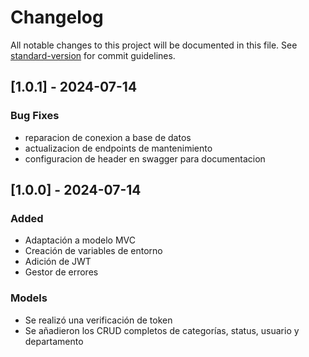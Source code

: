 # Changelog

All notable changes to this project will be documented in this file. See [standard-version](https://github.com/conventional-changelog/standard-version) for commit guidelines.

## [1.0.1] - 2024-07-14

### Bug Fixes

* reparacion de conexion a base de datos
* actualizacion de endpoints de mantenimiento
* configuracion de header en swagger para documentacion

## [1.0.0] - 2024-07-14

### Added

* Adaptación a modelo MVC
* Creación de variables de entorno
* Adición de JWT
* Gestor de errores

### Models

* Se realizó una verificación de token
* Se añadieron los CRUD completos de categorías, status, usuario y departamento
